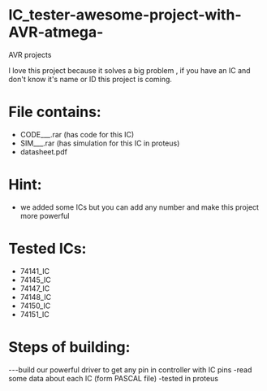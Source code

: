 # IC_tester-awesome-project-with-AVR-atmega-
AVR projects

I love this project because it solves a big problem , if you have an IC and don't know it's name or ID this project  is coming.

# File contains:
* CODE___.rar (has code for this IC)
* SIM___.rar  (has simulation for this IC in proteus)
* datasheet.pdf

# Hint:
- we added some ICs but you can add any number and make this project more powerful

# Tested ICs:
* 74141_IC
* 74145_IC
* 74147_IC
* 74148_IC
* 74150_IC
* 74151_IC

# Steps of building:
---build our powerful driver to get any pin in controller with IC pins
-read some data about each IC (form PASCAL file)
-tested in proteus
